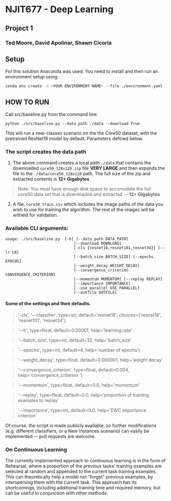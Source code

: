 # NJIT677 - Deep Learning
## Project 1

### Ted Moore, David Apolinar, Shawn Cicoria

## Setup
For this solution Anaconda was used.  You need to install and then run an environment setup using:

```bash
conda env create -n <YOUR ENVIRONMENT NAME> --file ./environment.yaml
```


## HOW TO RUN
Call src/baseline.py from the command line:

`python ./src/baseline.py --data_path ./data --download True`

This will run a new-classes scenario on the the Core50 dataset, with the pretrained ResNet18 model by default. Parameters defined below.

### The script creates the data path

1) The above command creates a local path `./data` that contains the downloaded `core50_128x128.zip` file **VERY LARGE** and then expands the file to the `./data/core50_128x128` path. The full size of the zip and extracted contents is **12+ Gigabytes**

>Note: You must have enough disk space to accomodate the full core50 data set that is downloaded and extracted -- **12+ Gigabytes**

2) A file, `core50_train.csv` which includes the image paths of the data you wish to use for training the algorithm. The rest of the images will be witheld for validation.

### Available CLI arguments:

```
usage: ./src/baseline.py  [-h] [--data_path DATA_PATH]
                              [--download DOWNLOAD]
                              [-cls {resnet18,resnet101,resnet34}] [--lr LR]
                              [--batch_size BATCH_SIZE] [--epochs EPOCHS]
                              [--weight_decay WEIGHT_DECAY]
                              [--convergence_criterion CONVERGENCE_CRITERION]
                              [--momentum MOMENTUM] [--replay REPLAY]
                              [--importance IMPORTANCE]
                              [--use_parallel USE_PARALLEL]
                              [--outfile OUTFILE]
```

#### Some of the settings and their defaults.

> '-cls', '--classifier', type=str, default='resnet18', choices=['resnet18', 'resnet101', 'resnet34']

> '--lr', type=float, default=0.00001, help='learning rate'

> '--batch_size', type=int, default=32, help='batch_size'

> '--epochs', type=int, default=4, help='number of epochs')

> '--weight_decay', type=float, default=0.000001, help='weight decay'

> '--convergence_criterion', type=float, default=0.004, help='convergence_criterion ')

> '--momentum', type=float, default=0.8, help='momentum'

> '--replay', type=float, default=0.0, help='proportion of training examples to replay'

> '--importance', type=int, default=0.0, help='EWC importance criterion'

Of course, the script is made publicly available, so further modifications (e.g. different classifiers, or a New Instances scenario) can easily be implemented -- pull requests are welcome.

### On Continuous Learning

The currently implemented approach to continuous learning is in the form of Rehearsal, where a proportion of the previous tasks' training examples are selected at random and appended to the current task training examples. This can theoretically help a model not "forget" previous examples, by interspersing them with the current task. This approach has its shortcomings, including additional training time and required memory, but can be useful in conjunction with other methods.
